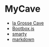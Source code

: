 # MyCave
* [la Grosse Cave](https://github.com/opensas/winews/blob/master/conf/evolutions/default/2.sql)
* [Bootbox.js](http://bootboxjs.com/)
* [smarty](http://www.smarty.net/docs/en/)
* [markdown](https://daringfireball.net/projects/markdown/syntax)